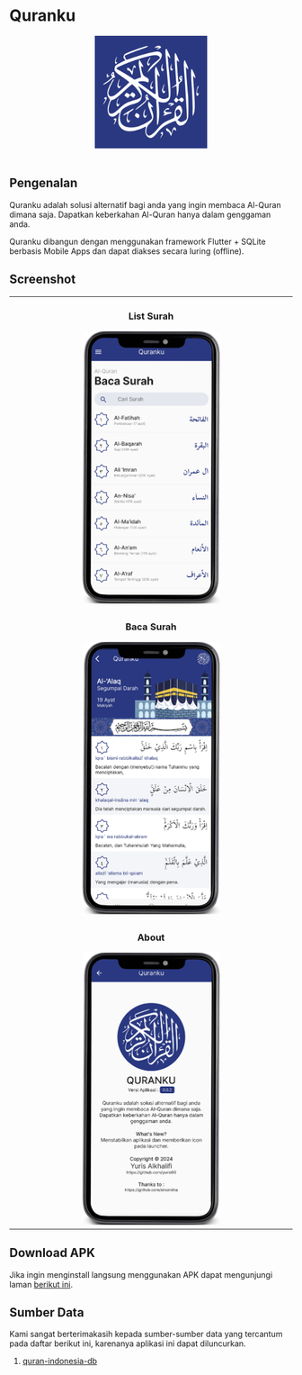 # Quranku
<div style="text-align:center"><img src="assets/image/logo_quranku.png" height="200"></div><br>

## Pengenalan

Quranku adalah solusi alternatif bagi anda yang ingin membaca Al-Quran dimana saja. Dapatkan keberkahan Al-Quran hanya dalam genggaman anda.

Quranku dibangun dengan menggunakan framework Flutter + SQLite berbasis Mobile Apps dan dapat diakses secara luring (offline).

## Screenshot
<table>
  <tr>
    <td>
      <h3 style="text-align: center">List Surah</h3>
      <div style="text-align:center"><img width="50%" height="50%" src="assets/image/ss_home.png"></div>
    </td>
  </tr>
  <tr>
    <td>
      <h3 style="text-align: center">Baca Surah</h3>
      <div style="text-align:center"><img width="50%" height="50%" src="assets/image/ss_bacasurah.png"></div>
    </td>
  </tr>
  <tr>
    <td>
      <h3 style="text-align: center">About</h3>
      <div style="text-align:center"><img width="50%" height="50%" src="assets/image/ss_about.png"></div>
    </td>
  </tr>
</table>

## Download APK
Jika ingin menginstall langsung menggunakan APK dapat mengunjungi laman <a href="https://github.com/yuris60/quranku/tree/main/APK">berikut ini</a>.

## Sumber Data

Kami sangat berterimakasih kepada sumber-sumber data yang tercantum pada daftar berikut ini, karenanya aplikasi ini dapat diluncurkan.

1. <a href="https://github.com/sinoridha/quran-indonesia-db" target="_blank">quran-indonesia-db</a>
